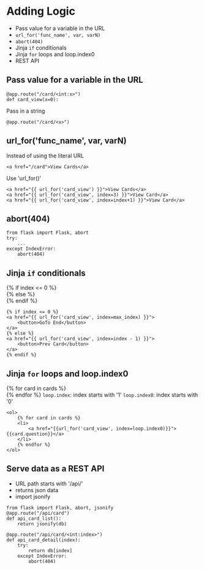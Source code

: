 # Adding Logic

- Pass value for a variable in the URL
- `url_for('func_name', var, varN)`
- `abort(404)`
- Jinja `if` conditionals
- Jinja `for` loops and loop.index0
- REST API

## Pass value for a variable in the URL
```
@app.route("/card/<int:x>")
def card_view(x=0):
```
Pass in a string
```
@app.route("/card/<x>")
```

## url_for('func_name', var, varN)
Instead of using the literal URL
```
<a href="/card">View Cards</a>
```
Use 'url_for()'
```
<a href="{{ url_for('card_view') }}">View Cards</a>
<a href="{{ url_for('card_view', index=3) }}">View Card</a>
<a href="{{ url_for('card_view', index=index+1) }}">View Card</a>
```

## abort(404)
```
from flask import Flask, abort
try:
    ...
except IndexError:
    abort(404)
```

## Jinja `if` conditionals
{% if index <= 0 %}  
{% else %}  
{% endif %}  

```
{% if index <= 0 %}
<a href="{{ url_for('card_view', index=max_index) }}">
    <button>GoTo End</button>
</a>
{% else %}
<a href="{{ url_for('card_view', index=index - 1) }}">
    <button>Prev Card</button>
</a>
{% endif %}
```

## Jinja `for` loops and loop.index0
{% for card in cards %}  
{% endfor %}
`loop.index`: index starts with '1'
`loop.index0`: index starts with '0'

```
<ol>
    {% for card in cards %}
    <li>
        <a href="{{url_for('card_view', index=loop.index0)}}">{{card.question}}</a>
    </li>
    {% endfor %}
</ol>
```


## Serve data as a REST API
- URL path starts with '/api/'  
- returns json data  
- import jsonify

```
from flask import Flask, abort, jsonify
@app.route("/api/card")
def api_card_list():
    return jsonify(db)

@app.route("/api/card/<int:index>")
def api_card_detail(index):
    try:
        return db[index]
    except IndexError:
        abort(404)
```

